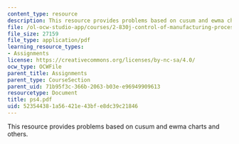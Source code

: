 ```yaml
---
content_type: resource
description: This resource provides problems based on cusum and ewma charts and others.
file: /ol-ocw-studio-app/courses/2-830j-control-of-manufacturing-processes-sma-6303-spring-2008/523544381a56421e43bfe8dc39c21846_ps4.pdf
file_size: 27159
file_type: application/pdf
learning_resource_types:
- Assignments
license: https://creativecommons.org/licenses/by-nc-sa/4.0/
ocw_type: OCWFile
parent_title: Assignments
parent_type: CourseSection
parent_uid: 71b95f3c-366b-2063-b03e-e96949909613
resourcetype: Document
title: ps4.pdf
uid: 52354438-1a56-421e-43bf-e8dc39c21846
---
```

This resource provides problems based on cusum and ewma charts and others.